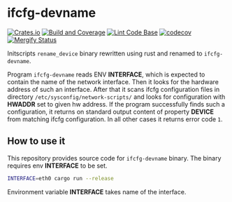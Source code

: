 # ifcfg-devname

[![Crates.io][crates-status]][crates] [![Build and Coverage][build-status]][build] [![Lint Code Base][lint-status]][lint] [![codecov][coverage-status]][coverage]  [![Mergify Status][mergify-status]][mergify]

[crates]: https://crates.io/crates/ifcfg-devname
[crates-status]: https://img.shields.io/crates/v/ifcfg-devname.svg

[build]: https://github.com/fedora-sysv/ifcfg-devname/actions/workflows/rust.yml
[build-status]: https://github.com/fedora-sysv/ifcfg-devname/actions/workflows/rust.yml/badge.svg

[lint]: https://github.com/fedora-sysv/ifcfg-devname/actions/workflows/linter.yml
[lint-status]: https://github.com/fedora-sysv/ifcfg-devname/actions/workflows/linter.yml/badge.svg

[coverage]: https://codecov.io/gh/fedora-sysv/ifcfg-devname
[coverage-status]: https://codecov.io/gh/fedora-sysv/ifcfg-devname/branch/main/graph/badge.svg

[mergify]: https://mergify.com
[mergify-status]: https://img.shields.io/endpoint.svg?url=https://api.mergify.com/v1/badges/fedora-sysv/ifcfg-devname&style=flat

Initscripts `rename_device` binary rewritten using rust and renamed to `ifcfg-devname`.

Program `ifcfg-devname` reads ENV **INTERFACE**, which is expected to contain the name of the network interface. Then it looks for the hardware address of such an interface. After that it scans ifcfg configuration files in directory `/etc/sysconfig/network-scripts/` and looks for configuration with **HWADDR** set to given hw address. If the program successfully finds such a configuration, it returns on standard output content of property **DEVICE** from matching ifcfg configuration. In all other cases it returns error code `1`.

## How to use it

This repository provides source code for `ifcfg-devname` binary. The binary requires env **INTERFACE** to be set.

```sh
INTERFACE=eth0 cargo run --release
```

Environment variable **INTERFACE** takes name of the interface.
